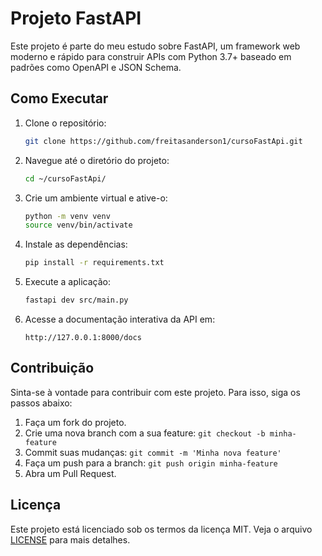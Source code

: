 # Projeto FastAPI

Este projeto é parte do meu estudo sobre FastAPI, um framework web moderno e rápido para construir APIs com Python 3.7+ baseado em padrões como OpenAPI e JSON Schema.

## Como Executar

1. Clone o repositório:
    ```bash
    git clone https://github.com/freitasanderson1/cursoFastApi.git
    ```

2. Navegue até o diretório do projeto:
    ```bash
    cd ~/cursoFastApi/
    ```

3. Crie um ambiente virtual e ative-o:
    ```bash
    python -m venv venv
    source venv/bin/activate
    ```

4. Instale as dependências:
    ```bash
    pip install -r requirements.txt
    ```

5. Execute a aplicação:
    ```bash
    fastapi dev src/main.py
    ```

6. Acesse a documentação interativa da API em:
    ```
    http://127.0.0.1:8000/docs
    ```

## Contribuição

Sinta-se à vontade para contribuir com este projeto. Para isso, siga os passos abaixo:

1. Faça um fork do projeto.
2. Crie uma nova branch com a sua feature: `git checkout -b minha-feature`
3. Commit suas mudanças: `git commit -m 'Minha nova feature'`
4. Faça um push para a branch: `git push origin minha-feature`
5. Abra um Pull Request.

## Licença

Este projeto está licenciado sob os termos da licença MIT. Veja o arquivo [LICENSE](LICENSE) para mais detalhes.
